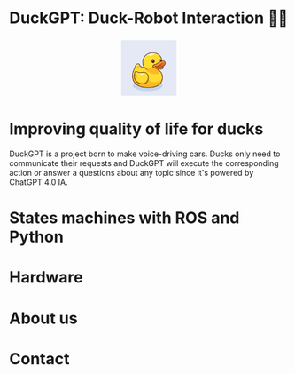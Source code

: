 # DuckGPT: Duck-Robot Interaction 🦆🤖
<h3 align="center">
    <img src="src/media/duck.png" width=100 alt="Banner">
</h3>

# Improving quality of life for ducks

DuckGPT is a project born to make voice-driving cars. Ducks only need to communicate their requests and DuckGPT will execute the corresponding action or answer a questions about any topic since it's powered by ChatGPT 4.0 IA.

# States machines with ROS and Python

# Hardware

# About us

# Contact